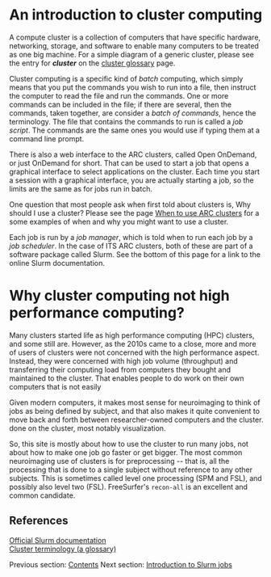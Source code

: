 # An introduction to cluster computing

A compute cluster is a collection of computers that have specific
hardware, networking, storage, and software to enable many computers
to be treated as one big machine.  For a simple diagram of a generic
cluster, please see the entry for ***cluster*** on the [cluster
glossary](https://docs.support.arc.umich.edu/terms/) page.

Cluster computing is a specific kind of _batch_ computing, which simply
means that you put the commands you wish to run into a file, then
instruct the computer to read the file and run the commands.  One or
more commands can be included in the file; if there are several, then
the commands, taken together, are consider a _batch of commands_, hence
the terminology.  The file that contains the commands to run is called
a _job script_.  The commands are the same ones you would use if typing
them at a command line prompt.

There is also a web interface to the ARC clusters, called Open OnDemand,
or just OnDemand for short.  That can be used to start a job that opens
a graphical interface to select applications on the cluster.  Each time
you start a session with a graphical interface, you are actually starting
a job, so the limits are the same as for jobs run in batch.

One question that most people ask when first told about clusters is,
Why should I use a cluster?  Please see the page [When to use ARC
clusters](https://docs.support.arc.umich.edu/help/use/) for a some
examples of when and why you might want to use a cluster.

Each job is run by a _job manager_, which is told when to run each job by
a _job scheduler_.  In the case of ITS ARC clusters, both of these are
part of a software package called Slurm.  See the bottom of this page for
a link to the online Slurm documentation.

# Why cluster computing not high performance computing?

Many clusters started life as high performance computing (HPC) clusters, and
some still are.  However, as the 2010s came to a close, more and more of
users of clusters were not concerned with the high performance aspect.  Instead,
they were concerned with high job volume (throughput) and transferring
their computing load from computers they bought and maintained to the cluster.
That enables people to do work on their own computers that is not easily

Given modern computers, it makes most sense for neuroimaging to think of
jobs as being defined by subject, and that also makes it quite convenient
to move back and forth between researcher-owned computers and the cluster.
done on the cluster, most notably visualization.

So, this site is mostly about how to use the cluster to run many jobs, not
about how to make one job go faster or get bigger.  The most common
neuroimaging use of clusters is for preprocessing -- that is, all the
processing that is done to a single subject without reference to any other
subjects.  This is sometimes called level one processing (SPM and FSL), and
possibly also level two (FSL).  FreeSurfer's `recon-all` is an excellent
and common candidate.

## References

[Official Slurm documentation](https://slurm.schedmd.com/)
<br>[Cluster terminology (a glossary)](https://docs.support.arc.umich.edu/terms/)



Previous section: [Contents](index.html)
Next section:  [Introduction to Slurm jobs](job-intro.html)
